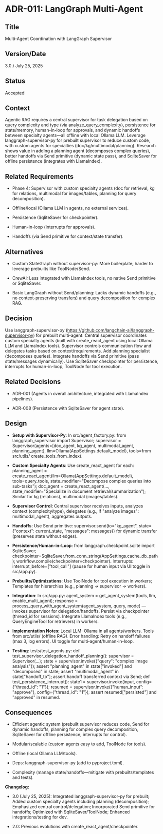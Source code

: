 # ADR-011: LangGraph Multi-Agent

## Title

Multi-Agent Coordination with LangGraph Supervisor

## Version/Date

3.0 / July 25, 2025

## Status

Accepted

## Context

Agentic RAG requires a central supervisor for task delegation based on query complexity and type (via analyze_query_complexity), persistence for state/memory, human-in-loop for approvals, and dynamic handoffs between specialty agents—all offline with local Ollama LLM. Leverage langgraph-supervisor-py for prebuilt supervisor to reduce custom code, with custom agents for specialties (doc/kg/multimodal/planning). Research shows value in adding a planning agent (decomposes complex queries), better handoffs via Send primitive (dynamic state pass), and SqliteSaver for offline persistence (integrates with LlamaIndex).

## Related Requirements

- Phase 4: Supervisor with custom specialty agents (doc for retrieval, kg for relations, multimodal for images/tables, planning for query decomposition).

- Offline/local (Ollama LLM in agents, no external services).

- Persistence (SqliteSaver for checkpointer).

- Human-in-loop (interrupts for approvals).

- Handoffs (via Send primitive for context/state transfer).

## Alternatives

- Custom StateGraph without supervisor-py: More boilerplate, harder to leverage prebuilts like ToolNode/Send.

- CrewAI: Less integrated with LlamaIndex tools, no native Send primitive or SqliteSaver.

- Basic LangGraph without Send/planning: Lacks dynamic handoffs (e.g., no context-preserving transfers) and query decomposition for complex RAG.

## Decision

Use langgraph-supervisor-py (<https://github.com/langchain-ai/langgraph-supervisor-py>) for prebuilt multi-agent: Central supervisor coordinates custom specialty agents (built with create_react_agent using local Ollama LLM and LlamaIndex tools). Supervisor controls communication flow and delegates tasks based on context/requirements. Add planning specialist (decomposes queries). Integrate handoffs via Send primitive (pass state/messages dynamically). Use SqliteSaver checkpointer for persistence, interrupts for human-in-loop, ToolNode for tool execution.

## Related Decisions

- ADR-001 (Agents in overall architecture, integrated with LlamaIndex pipelines).

- ADR-008 (Persistence with SqliteSaver for agent state).

## Design

- **Setup with Supervisor-Py**: In src/agent_factory.py: from langgraph_supervisor import Supervisor; supervisor = Supervisor(agents=[doc_agent, kg_agent, multimodal_agent, planning_agent], llm=Ollama(AppSettings.default_model), tools=from src/utils/ create_tools_from_index).

- **Custom Specialty Agents**: Use create_react_agent for each: planning_agent = create_react_agent(llm=Ollama(AppSettings.default_model), tools=query_tools, state_modifier="Decompose complex queries into sub-tasks"); doc_agent = create_react_agent(..., state_modifier="Specialize in document retrieval/summarization"); Similar for kg (relations), multimodal (images/tables).

- **Supervisor Control**: Central supervisor receives inputs, analyzes context (complexity/type), delegates (e.g., if "analyze images": multimodal_agent), aggregates outputs.

- **Handoffs**: Use Send primitive: supervisor.send(to="kg_agent", state={"context": current_state, "messages": messages}) for dynamic transfer (preserves state without edges).

- **Persistence/Human-in-Loop**: from langgraph.checkpoint.sqlite import SqliteSaver; checkpointer=SqliteSaver.from_conn_string(AppSettings.cache_db_path); workflow.compile(checkpointer=checkpointer). Interrupts: interrupt_before=["tool_call"] (pause for human input via UI toggle in src/app.py).

- **Prebuilts/Optimizations**: Use ToolNode for tool execution in workers; Templates for hierarchies (e.g., planning → supervisor → workers).

- **Integration**: In src/app.py: agent_system = get_agent_system(tools, llm, enable_multi_agent); response = process_query_with_agent_system(agent_system, query, mode) — invokes supervisor for delegation/handoffs. Persist via checkpointer (thread_id for sessions). Integrate LlamaIndex tools (e.g., QueryEngineTool for retrievers) in workers.

- **Implementation Notes**: Local LLM: Ollama in all agents/workers. Tools from src/utils/ (offline RAG). Error handling: Retry on handoff failures (max 3, log errors). UI toggle for multi-agent/human-in-loop.

- **Testing**: tests/test_agents.py: def test_supervisor_delegation_handoff_planning(): supervisor = Supervisor(...); state = supervisor.invoke({"query": "complex image analysis"}); assert "planning_agent" in state["invoked"] and "decomposed" in state; assert "multimodal_agent" in state["handoff_to"]; assert handoff transferred context via Send; def test_persistence_interrupt(): state1 = supervisor.invoke(input, config={"thread_id": "1"}); resumed = supervisor.invoke({"human_input": "approve"}, config={"thread_id": "1"}); assert resumed["persisted"] and "approved" in resumed.

## Consequences

- Efficient agentic system (prebuilt supervisor reduces code, Send for dynamic handoffs, planning for complex query decomposition, SqliteSaver for offline persistence, interrupts for control).

- Modular/scalable (custom agents easy to add, ToolNode for tools).

- Offline (local Ollama LLM/tools).

- Deps: langgraph-supervisor-py (add to pyproject.toml).

- Complexity (manage state/handoffs—mitigate with prebuilts/templates and tests).

**Changelog:**  

- 3.0 (July 25, 2025): Integrated langgraph-supervisor-py for prebuilt; Added custom specialty agents including planning (decomposition); Emphasized central control/delegation; Incorporated Send primitive for handoffs; Optimized with SqliteSaver/ToolNode; Enhanced integrations/testing for dev.

- 2.0: Previous evolutions with create_react_agent/checkpointer.
